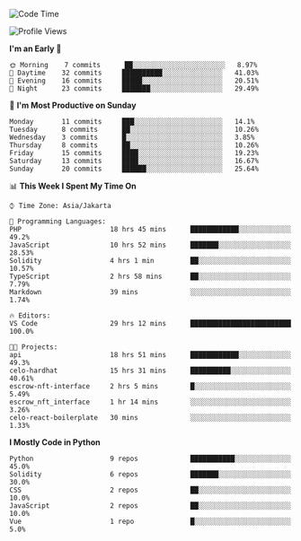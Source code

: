 <!--START_SECTION:waka-->
![Code Time](http://img.shields.io/badge/Code%20Time-1%2C128%20hrs%2056%20mins-blue)

![Profile Views](http://img.shields.io/badge/Profile%20Views-0-blue)

**I'm an Early 🐤** 

```text
🌞 Morning    7 commits      ██░░░░░░░░░░░░░░░░░░░░░░░   8.97% 
🌆 Daytime    32 commits     ██████████░░░░░░░░░░░░░░░   41.03% 
🌃 Evening    16 commits     █████░░░░░░░░░░░░░░░░░░░░   20.51% 
🌙 Night      23 commits     ███████░░░░░░░░░░░░░░░░░░   29.49%

```
📅 **I'm Most Productive on Sunday** 

```text
Monday       11 commits     ███░░░░░░░░░░░░░░░░░░░░░░   14.1% 
Tuesday      8 commits      ██░░░░░░░░░░░░░░░░░░░░░░░   10.26% 
Wednesday    3 commits      █░░░░░░░░░░░░░░░░░░░░░░░░   3.85% 
Thursday     8 commits      ██░░░░░░░░░░░░░░░░░░░░░░░   10.26% 
Friday       15 commits     ████░░░░░░░░░░░░░░░░░░░░░   19.23% 
Saturday     13 commits     ████░░░░░░░░░░░░░░░░░░░░░   16.67% 
Sunday       20 commits     ██████░░░░░░░░░░░░░░░░░░░   25.64%

```


📊 **This Week I Spent My Time On** 

```text
⌚︎ Time Zone: Asia/Jakarta

💬 Programming Languages: 
PHP                      18 hrs 45 mins      ████████████░░░░░░░░░░░░░   49.2% 
JavaScript               10 hrs 52 mins      ███████░░░░░░░░░░░░░░░░░░   28.53% 
Solidity                 4 hrs 1 min         ██░░░░░░░░░░░░░░░░░░░░░░░   10.57% 
TypeScript               2 hrs 58 mins       ██░░░░░░░░░░░░░░░░░░░░░░░   7.79% 
Markdown                 39 mins             ░░░░░░░░░░░░░░░░░░░░░░░░░   1.74%

🔥 Editors: 
VS Code                  29 hrs 12 mins      █████████████████████████   100.0%

🐱‍💻 Projects: 
api                      18 hrs 51 mins      ████████████░░░░░░░░░░░░░   49.3% 
celo-hardhat             15 hrs 31 mins      ██████████░░░░░░░░░░░░░░░   40.61% 
escrow-nft-interface     2 hrs 5 mins        █░░░░░░░░░░░░░░░░░░░░░░░░   5.49% 
escrow_nft_interface     1 hr 14 mins        ░░░░░░░░░░░░░░░░░░░░░░░░░   3.26% 
celo-react-boilerplate   30 mins             ░░░░░░░░░░░░░░░░░░░░░░░░░   1.33%

```

**I Mostly Code in Python** 

```text
Python                   9 repos             ███████████░░░░░░░░░░░░░░   45.0% 
Solidity                 6 repos             ███████░░░░░░░░░░░░░░░░░░   30.0% 
CSS                      2 repos             ██░░░░░░░░░░░░░░░░░░░░░░░   10.0% 
JavaScript               2 repos             ██░░░░░░░░░░░░░░░░░░░░░░░   10.0% 
Vue                      1 repo              █░░░░░░░░░░░░░░░░░░░░░░░░   5.0%

```



<!--END_SECTION:waka-->
